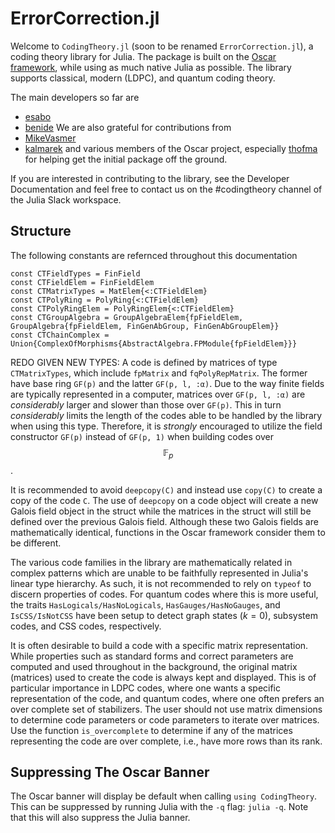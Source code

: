 # ErrorCorrection.jl

Welcome to `CodingTheory.jl` (soon to be renamed `ErrorCorrection.jl`), a coding theory library for Julia. The package is built on the [Oscar framework](https://docs.oscar-system.org/dev/), while using as much native Julia as possible. The library supports classical,  modern (LDPC), and quantum coding theory.

The main developers so far are
* [esabo](https://github.com/esabo)
* [benide](https://github.com/benide)
We are also grateful for contributions from
* [MikeVasmer](https://github.com/MikeVasmer)
* [kalmarek](https://github.com/kalmarek)
and various members of the Oscar project, especially [thofma](https://github.com/thofma) for helping get the initial package off the ground.

If you are interested in contributing to the library, see the Developer Documentation and feel free to contact us on the #codingtheory channel of the Julia Slack workspace.

## Structure

The following constants are refernced throughout this documentation
```
const CTFieldTypes = FinField
const CTFieldElem = FinFieldElem
const CTMatrixTypes = MatElem{<:CTFieldElem}
const CTPolyRing = PolyRing{<:CTFieldElem}
const CTPolyRingElem = PolyRingElem{<:CTFieldElem}
const CTGroupAlgebra = GroupAlgebraElem{fpFieldElem, GroupAlgebra{fpFieldElem, FinGenAbGroup, FinGenAbGroupElem}}
const CTChainComplex = Union{ComplexOfMorphisms{AbstractAlgebra.FPModule{fpFieldElem}}}
```
REDO GIVEN NEW TYPES:
A code is defined by matrices of type `CTMatrixTypes`, which include `fpMatrix` and `fqPolyRepMatrix`. The former have base ring `GF(p)` and the latter `GF(p, l, :α)`. Due to the way finite fields are typically represented in a computer, matrices over `GF(p, l, :α)` are *considerably* larger and slower than those over `GF(p)`. This in turn *considerably* limits the length of the codes able to be handled by the library when using this type. Therefore, it is *strongly* encouraged to utilize the field constructor `GF(p)` instead of `GF(p, 1)` when building codes over $$\mathbb{F}_p$$.

It is recommended to avoid `deepcopy(C)` and instead use `copy(C)` to create a copy of the code `C`. The use of `deepcopy` on a code object will create a new Galois field object in the struct while the matrices in the struct will still be defined over the previous Galois field. Although these two Galois fields are mathematically identical, functions in the Oscar framework consider them to be different.

The various code families in the library are mathematically related in complex patterns which are unable to be faithfully represented in Julia's linear type hierarchy. As such, it is not recommended to rely on `typeof` to discern properties of codes. For quantum codes where this is more useful, the traits `HasLogicals/HasNoLogicals`, `HasGauges/HasNoGauges`, and `IsCSS/IsNotCSS` have been setup to detect graph states ($k = 0$), subsystem codes, and CSS codes, respectively.

It is often desirable to build a code with a specific matrix representation. While properties such as standard forms and correct parameters are computed and used throughout in the background, the original matrix (matrices) used to create the code is always kept and displayed. This is of particular importance in LDPC codes, where one wants a specific representation of the code, and quantum codes, where one often prefers an over complete set of stabilizers. The user should not use matrix dimensions to determine code parameters or code parameters to iterate over matrices. Use the function `is_overcomplete` to determine if any of the matrices representing the code are over complete, i.e., have more rows than its rank.

## Suppressing The Oscar Banner

The Oscar banner will display be default when calling `using CodingTheory`. This can be suppressed by running Julia with the `-q` flag: `julia -q`. Note that this will also suppress the Julia banner.
